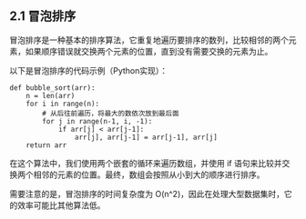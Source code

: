 ## 2.1 冒泡排序

冒泡排序是一种基本的排序算法，它重复地遍历要排序的数列，比较相邻的两个元素，如果顺序错误就交换两个元素的位置，直到没有需要交换的元素为止。

以下是冒泡排序的代码示例（Python实现）：

```
def bubble_sort(arr):
    n = len(arr)
    for i in range(n):
        # 从后往前遍历，将最大的数依次放到最后面
        for j in range(n-1, i, -1):
            if arr[j] < arr[j-1]:
                arr[j], arr[j-1] = arr[j-1], arr[j]
    return arr
```

在这个算法中，我们使用两个嵌套的循环来遍历数组，并使用 if 语句来比较并交换两个相邻的元素的位置。最终，数组会按照从小到大的顺序进行排序。

需要注意的是，冒泡排序的时间复杂度为 O(n^2)，因此在处理大型数据集时，它的效率可能比其他算法低。